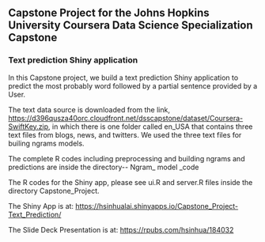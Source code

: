 ## Capstone Project for the Johns Hopkins University Coursera Data Science Specialization Capstone

### Text prediction Shiny application

In this Capstone project, we build a text prediction Shiny application to predict the most probably word followed by a partial sentence provided by a User.

The text data source is downloaded from the link, https://d396qusza40orc.cloudfront.net/dsscapstone/dataset/Coursera-SwiftKey.zip, in which there is one folder called en_USA that contains three text files from blogs, news, and twitters. We used the three text files for builing ngrams models.


The complete R codes including preprocessing and building ngrams and predictions are inside the directory-- Ngram_ model _code

The R codes for the Shiny app, please see ui.R and server.R files inside the directory Capstone_Project.

The Shiny App is at: https://hsinhualai.shinyapps.io/Capstone_Project-Text_Prediction/

The Slide Deck Presentation is at: https://rpubs.com/hsinhua/184032
